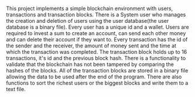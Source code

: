This project implements a simple blockchain environment with users, transactions and transaction blocks. There is a System user who manages the creation and deletion of users using the user database(the user database is a binary file). Every user has a unique id and a wallet. Users are required to invest a sum to create an account, can send each other money and can delete their account if they want to. Every transaction has the id of the sender and the receiver, the amount of money sent and the time at which the transaction was completed. The transaction block holds up to 16 transactions, it's id and the previous block hash. There is a functionality to validate that the blockchain has not been tampered by comparing the hashes of the blocks. All of the transaction blocks are stored in a binary file allowing the data to be used after the end of the program. There are also functions to sort the richest users or the biggest blocks and write them to a text file.
